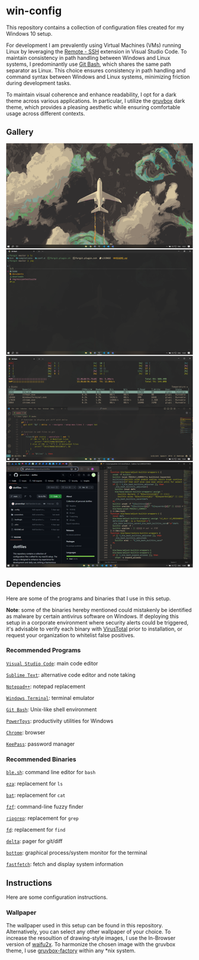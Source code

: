 # win-config

This repository contains a collection of configuration files created for my Windows 10 setup.

For development I am prevalently using Virtual Machines (VMs) running Linux by leveraging the [Remote - SSH](https://marketplace.visualstudio.com/items?itemName=ms-vscode-remote.remote-ssh) extension in Visual Studio Code. To maintain consistency in path handling between Windows and Linux systems, I predominantly use [Git Bash](https://gitforwindows.org/), which shares the same path separator as Linux. This choice ensures consistency in path handling and command syntax between Windows and Linux systems, minimizing friction during development tasks.

To maintain visual coherence and enhance readability, I opt for a dark theme across various applications. In particular, I utilize the [gruvbox](https://github.com/morhetz/gruvbox) dark theme, which provides a pleasing aesthetic while ensuring comfortable usage across different contexts.

## Gallery

![screenshot](screenshots/screenshot1.png)
![screenshot](screenshots/screenshot2.png)
![screenshot](screenshots/screenshot3.png)
![screenshot](screenshots/screenshot4.png)

## Dependencies

Here are some of the programs and binaries that I use in this setup.

**Note**: some of the binaries hereby mentioned could mistakenly be identified as malware by certain antivirus software on Windows. If deploying this setup in a corporate environment where security alerts could be triggered, it's advisable to verify each binary with [VirusTotal](https://www.virustotal.com/gui/home/upload) prior to installation, or request your organization to whitelist false positives.

### Recommended Programs

[`Visual Studio Code`](https://code.visualstudio.com/): main code editor

[`Sublime Text`](https://www.sublimetext.com/): alternative code editor and note taking

[`Notepad++`](https://notepad-plus-plus.org/): notepad replacement

[`Windows Terminal`](https://aka.ms/terminal): terminal emulator

[`Git Bash`](https://git-scm.com/downloads): Unix-like shell environment

[`PowerToys`](https://github.com/microsoft/PowerToys): productivity utilities for Windows

[`Chrome`](https://www.google.com/chrome/): browser

[`KeePass`](https://keepass.info/): password manager

### Recommended Binaries

[`ble.sh`](https://github.com/akinomyoga/ble.sh): command line editor for `bash`

[`eza`](https://github.com/eza-community/eza): replacement for `ls`

[`bat`](https://github.com/sharkdp/bat): replacement for `cat`

[`fzf`](https://github.com/junegunn/fzf): command-line fuzzy finder

[`ripgrep`](https://github.com/BurntSushi/ripgrep): replacement for `grep`

[`fd`](https://github.com/sharkdp/fd): replacement for `find`

[`delta`](https://github.com/dandavison/delta): pager for git/diff

[`bottom`](https://github.com/ClementTsang/bottom): graphical process/system monitor for the terminal

[`fastfetch`](https://github.com/fastfetch-cli/fastfetch): fetch and display system information

## Instructions

Here are some configuration instructions.

### Wallpaper

The wallpaper used in this setup can be found in this repository. Alternatively, you can select any other wallpaper of your choice. To increase the resoultion of drawing-style images, I use the In-Browser version of [waifu2x](https://github.com/nagadomi/waifu2x). To harmonize the chosen image with the gruvbox theme, I use [gruvbox-factory](https://github.com/paulopacitti/gruvbox-factory) within any *nix system.
